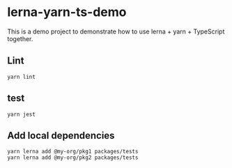 # lerna-yarn-ts-demo

This is a demo project to demonstrate how to use lerna + yarn + TypeScript together.


## Lint

```
yarn lint
```

## test

```
yarn jest
```

## Add local dependencies

```
yarn lerna add @my-org/pkg1 packages/tests
yarn lerna add @my-org/pkg2 packages/tests
```
